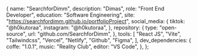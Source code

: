 {
  name: "SearchforDimm",
  description: "Dimas",
  role: "Front End Developer",
  education: "Software Engineering",
  site: "https://searchfordimm.github.io/portfolioProject",
  social_media: {
    tiktok: "@h0kutoraa",
    instagram: "@h0kutoraa",
  },
  repository: {
    type: "open-source",
    url: "github.com/SearchforDimm",
  },
  tools: [
    "React JS",
    "Vite",
    "Tailwindcss",
    "Vercel",
    "Netlify",
    "Github",
    "Figma",
  ],
  dev_dependencies: {
    coffe: "1.0.1",
    music: "Reality Club",
    editor: "VS Code",
  },
};
